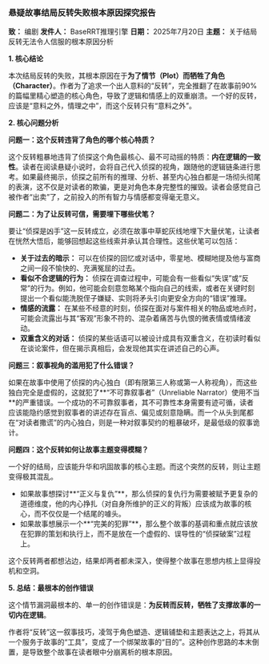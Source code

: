 
### **悬疑故事结局反转失败根本原因探究报告**

**致：** 编剧
**发件人：** BaseRRT推理引擎
**日期：** 2025年7月20日
**主题：** 关于结局反转无法令人信服的根本原因分析

**1. 核心结论**

本次结局反转的失败，其根本原因在于**为了情节（Plot）而牺牲了角色（Character）**。作者为了追求一个出人意料的“反转”，完全推翻了在故事前90%的篇幅里精心塑造的核心角色，导致了逻辑和情感上的双重崩溃。一个好的反转，应该是“意料之外，情理之中”，而这个反转只有“意料之外”。

**2. 核心问题分析**

**问题一：这个反转违背了角色的哪个核心特质？**

这个反转粗暴地违背了侦探这个角色最核心、最不可动摇的特质：**内在逻辑的一致性**。读者在阅读悬疑小说时，会将自己代入侦探的视角，跟随他的逻辑链条进行思考。如果最终揭示，侦探之前所有的推理、分析、甚至内心独白都是一场彻头彻尾的表演，这不仅是对读者的欺骗，更是对角色本身完整性的摧毁。读者会感觉自己被作者“出卖”了，之前投入的所有智力与情感都变得毫无意义。

**问题二：为了让反转可信，需要埋下哪些伏笔？**

要让“侦探是凶手”这一反转成立，必须在故事中草蛇灰线地埋下大量伏笔，让读者在恍然大悟后，能够回想起这些线索并承认其合理性。这些伏笔可以包括：

*   **关于过去的暗示：** 可以在侦探的回忆或对话中，零星地、模糊地提及他与富商之间一段不愉快的、充满冤屈的过去。
*   **看似不合逻辑的行为：** 侦探在调查过程中，可能会有一些看似“失误”或“反常”的行为。例如，他可能会刻意忽略某个指向自己的线索，或者在关键时刻提出一个看似能洗脱侄子嫌疑、实则将矛头引向更安全方向的“错误”推理。
*   **情感的流露：** 在某些不经意的时刻，侦探在面对与案件相关的物品或地点时，可能会流露出与其“客观”形象不符的、混杂着痛苦与仇恨的微表情或情绪波动。
*   **双重含义的对话：** 侦探的某些话语可以被设计成具有双重含义，在初读时看似在谈论案件，但在揭示真相后，会发现他其实在讲述自己的心声。

**问题三：叙事视角的滥用犯了什么错误？**

如果在故事中使用了侦探的内心独白（即有限第三人称或第一人称视角），而这些独白完全是虚假的，这就犯了**“不可靠叙事者”（Unreliable Narrator）使用不当**的严重错误。一个成功的不可靠叙事者，其不可靠性本身需要有迹可循，读者应该能隐约感觉到叙事者的讲述存在盲点、偏见或刻意隐瞒。而一个从头到尾都在“对读者撒谎”的内心独白，则是一种对叙事契约的粗暴破坏，是最低级的叙事诡计。

**问题四：这个反转如何让故事主题变得模糊？**

一个好的结局，应该能升华和巩固故事的核心主题。而这个突然的反转，则让主题变得极其混乱。

*   如果故事想探讨**“正义与复仇”**，那么侦探的复仇行为需要被赋予更复杂的道德维度，他的内心挣扎（对自身所维护的正义的背叛）应该成为故事的核心，而不仅仅是一个结尾的噱头。
*   如果故事想展示一个**“完美的犯罪”**，那么整个故事的基调和重点就应该放在犯罪的策划和执行上，而不是放在一个虚假的、误导性的“侦探破案”过程上。

这个反转两者都想沾边，结果却两者都未深入，使得整个故事在思想内核上显得投机和空洞。

**5. 总结：最根本的创作错误**

这个情节漏洞最根本的、单一的创作错误是：**为反转而反转，牺牲了支撑故事的一切内在逻辑**。

作者将“反转”这一叙事技巧，凌驾于角色塑造、逻辑铺垫和主题表达之上，将其从一个服务于故事的“工具”，变成了一个绑架故事的“目的”。这种创作思路的本末倒置，是导致整个故事在读者眼中分崩离析的根本原因。
